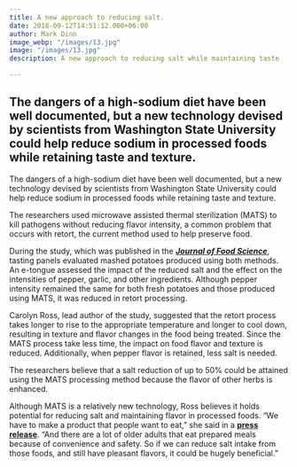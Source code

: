 ```yaml
---
title: A new approach to reducing salt.
date: 2018-09-12T14:51:12.000+06:00
author: Mark Dinn
image_webp: "/images/13.jpg"
image: "/images/13.jpg"
description: A new approach to reducing salt while maintaining taste

---
```

## The dangers of a high-sodium diet have been well documented, but a new technology devised by scientists from Washington State University could help reduce sodium in processed foods while retaining taste and texture.

The dangers of a high-sodium diet have been well documented, but a new technology devised by scientists from Washington State University could help reduce sodium in processed foods while retaining taste and texture.

The researchers used microwave assisted thermal sterilization (MATS) to kill pathogens without reducing flavor intensity, a common problem that occurs with retort, the current method used to help preserve food.

During the study, which was published in the [**_Journal of Food Science_**](https://onlinelibrary.wiley.com/doi/abs/10.1111/1750-3841.15034?af=R), tasting panels evaluated mashed potatoes produced using both methods. An e-tongue assessed the impact of the reduced salt and the effect on the intensities of pepper, garlic, and other ingredients. Although pepper intensity remained the same for both fresh potatoes and those produced using MATS, it was reduced in retort processing.

Carolyn Ross, lead author of the study, suggested that the retort process takes longer to rise to the appropriate temperature and longer to cool down, resulting in texture and flavor changes in the food being treated. Since the MATS process take less time, the impact on food flavor and texture is reduced. Additionally, when pepper flavor is retained, less salt is needed.

The researchers believe that a salt reduction of up to 50% could be attained using the MATS processing method because the flavor of other herbs is enhanced.

Although MATS is a relatively new technology, Ross believes it holds potential for reducing salt and maintaining flavor in processed foods. “We have to make a product that people want to eat,” she said in a [**press release**](https://news.wsu.edu/2020/03/03/new-technology-helps-reduce-salt-keep-flavor/). “And there are a lot of older adults that eat prepared meals because of convenience and safety. So if we can reduce salt intake from those foods, and still have pleasant flavors, it could be hugely beneficial.”